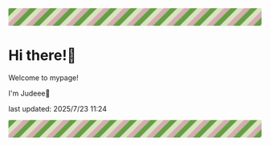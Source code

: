 <!-- Header image -->
<img src="./pokemon/pokemon_37.png" width="1000">

# Hi there!👋

Welcome to mypage!

I'm Judeee🐷

last updated: 2025/7/23 11:24

<!-- Footer image -->
<img src="./pokemon/pokemon_37.png" width="1000">
